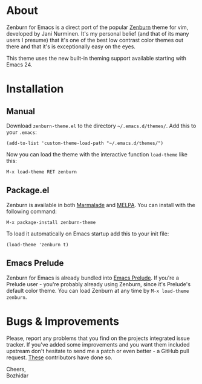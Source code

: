 # About

Zenburn for Emacs is a direct port of the popular
[Zenburn](http://slinky.imukuppi.org/zenburnpage/) theme for vim,
developed by Jani Nurminen. It's my personal belief (and
that of its many users I presume) that it's one of the best low
contrast color themes out there and that it's is exceptionally easy on
the eyes. 

This theme uses the new built-in theming support available starting
with Emacs 24.

# Installation

## Manual

Download `zenburn-theme.el` to the directory `~/.emacs.d/themes/`. Add this to your
`.emacs`:

`(add-to-list 'custom-theme-load-path "~/.emacs.d/themes/")`

Now you can load the theme with the interactive function `load-theme` like this:

`M-x load-theme RET zenburn`

## Package.el

Zenburn is available in both [Marmalade](http://marmalade-repo.org) and [MELPA](http://melpa.milkbox.net).
You can install with the following command:

`M-x package-install zenburn-theme`

To load it automatically on Emacs startup add this to your init file:

```elisp
(load-theme 'zenburn t)
```

## Emacs Prelude

Zenburn for Emacs is already bundled into
[Emacs Prelude](https://github.com/bbatsov/prelude). If you're a
Prelude user - you're probably already using Zenburn, since it's
Prelude's default color theme. You can load Zenburn at any time by
`M-x load-theme zenburn`.

# Bugs & Improvements

Please, report any problems that you find on the projects integrated
issue tracker. If you've added some improvements and you want them
included upstream don't hesitate to send me a patch or even better - a
GitHub pull request.  [These](https://github.com/bbatsov/zenburn-emacs/contributors)
contributors have done so.

Cheers,</br>
Bozhidar
